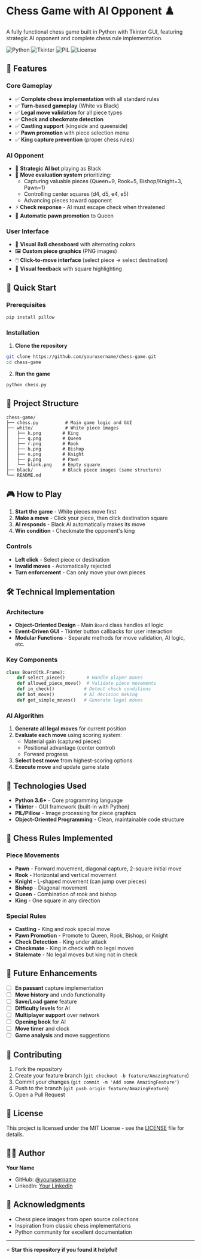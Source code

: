# Chess Game with AI Opponent ♟️

A fully functional chess game built in Python with Tkinter GUI, featuring strategic AI opponent and complete chess rule implementation.

![Python](https://img.shields.io/badge/python-v3.6+-blue.svg)
![Tkinter](https://img.shields.io/badge/GUI-Tkinter-green.svg)
![PIL](https://img.shields.io/badge/Images-PIL-orange.svg)
![License](https://img.shields.io/badge/license-MIT-blue.svg)

## 🎯 Features

### Core Gameplay
- ✅ **Complete chess implementation** with all standard rules
- ✅ **Turn-based gameplay** (White vs Black)
- ✅ **Legal move validation** for all piece types
- ✅ **Check and checkmate detection**
- ✅ **Castling support** (kingside and queenside)
- ✅ **Pawn promotion** with piece selection menu
- ✅ **King capture prevention** (proper chess rules)

### AI Opponent
- 🤖 **Strategic AI bot** playing as Black
- 🧠 **Move evaluation system** prioritizing:
  - Capturing valuable pieces (Queen=9, Rook=5, Bishop/Knight=3, Pawn=1)
  - Controlling center squares (d4, d5, e4, e5)
  - Advancing pieces toward opponent
- ⚡ **Check response** - AI must escape check when threatened
- 👑 **Automatic pawn promotion** to Queen

### User Interface
- 🎨 **Visual 8x8 chessboard** with alternating colors
- 🖼️ **Custom piece graphics** (PNG images)
- 🖱️ **Click-to-move interface** (select piece → select destination)
- 🎯 **Visual feedback** with square highlighting

## 🚀 Quick Start

### Prerequisites
```bash
pip install pillow
```

### Installation
1. **Clone the repository**
```bash
git clone https://github.com/yourusername/chess-game.git
cd chess-game
```

2. **Run the game**
```bash
python chess.py
```

## 📁 Project Structure
```
chess-game/
├── chess.py          # Main game logic and GUI
├── white/            # White piece images
│   ├── k.png        # King
│   ├── q.png        # Queen
│   ├── r.png        # Rook
│   ├── b.png        # Bishop
│   ├── n.png        # Knight
│   ├── p.png        # Pawn
│   └── blank.png    # Empty square
├── black/           # Black piece images (same structure)
└── README.md
```

## 🎮 How to Play

1. **Start the game** - White pieces move first
2. **Make a move** - Click your piece, then click destination square
3. **AI responds** - Black AI automatically makes its move
4. **Win condition** - Checkmate the opponent's king

### Controls
- **Left click** - Select piece or destination
- **Invalid moves** - Automatically rejected
- **Turn enforcement** - Can only move your own pieces

## 🛠️ Technical Implementation

### Architecture
- **Object-Oriented Design** - Main `Board` class handles all logic
- **Event-Driven GUI** - Tkinter button callbacks for user interaction
- **Modular Functions** - Separate methods for move validation, AI logic, etc.

### Key Components
```python
class Board(tk.Frame):
    def select_piece()        # Handle player moves
    def allowed_piece_move()  # Validate piece movements
    def in_check()           # Detect check conditions
    def bot_move()           # AI decision making
    def get_simple_moves()   # Generate legal moves
```

### AI Algorithm
1. **Generate all legal moves** for current position
2. **Evaluate each move** using scoring system:
   - Material gain (captured pieces)
   - Positional advantage (center control)
   - Forward progress
3. **Select best move** from highest-scoring options
4. **Execute move** and update game state

## 🔧 Technologies Used

- **Python 3.6+** - Core programming language
- **Tkinter** - GUI framework (built-in with Python)
- **PIL/Pillow** - Image processing for piece graphics
- **Object-Oriented Programming** - Clean, maintainable code structure

## 🎯 Chess Rules Implemented

### Piece Movements
- **Pawn** - Forward movement, diagonal capture, 2-square initial move
- **Rook** - Horizontal and vertical movement
- **Knight** - L-shaped movement (can jump over pieces)
- **Bishop** - Diagonal movement
- **Queen** - Combination of rook and bishop
- **King** - One square in any direction

### Special Rules
- **Castling** - King and rook special move
- **Pawn Promotion** - Promote to Queen, Rook, Bishop, or Knight
- **Check Detection** - King under attack
- **Checkmate** - King in check with no legal moves
- **Stalemate** - No legal moves but king not in check

## 🚧 Future Enhancements

- [ ] **En passant** capture implementation
- [ ] **Move history** and undo functionality
- [ ] **Save/Load game** feature
- [ ] **Difficulty levels** for AI
- [ ] **Multiplayer support** over network
- [ ] **Opening book** for AI
- [ ] **Move timer** and clock
- [ ] **Game analysis** and move suggestions

## 🤝 Contributing

1. Fork the repository
2. Create your feature branch (`git checkout -b feature/AmazingFeature`)
3. Commit your changes (`git commit -m 'Add some AmazingFeature'`)
4. Push to the branch (`git push origin feature/AmazingFeature`)
5. Open a Pull Request

## 📝 License

This project is licensed under the MIT License - see the [LICENSE](LICENSE) file for details.

## 👨‍💻 Author

**Your Name**
- GitHub: [@yourusername](https://github.com/kefimoetaz)
- LinkedIn: [Your LinkedIn](https://linkedin.com/in/kefimoetaz)

## 🙏 Acknowledgments

- Chess piece images from open source collections
- Inspiration from classic chess implementations
- Python community for excellent documentation

---


⭐ **Star this repository if you found it helpful!**
